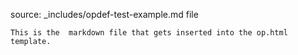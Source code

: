 source: _includes/opdef-test-example.md file

    This is the  markdown file that gets inserted into the op.html template.
